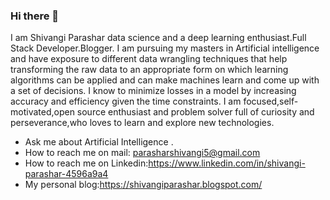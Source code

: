 ### Hi there 👋

I am Shivangi Parashar data science and a deep learning enthusiast.Full Stack Developer.Blogger. I am pursuing my masters in Artificial intelligence and have exposure to different data wrangling techniques that help transforming the raw data to an appropriate form on which learning algorithms can be applied and can make machines learn and come up with a set of decisions. I know to minimize losses in a model by increasing accuracy and efficiency given the time constraints. I am focused,self-motivated,open source enthusiast and problem solver full of curiosity and perseverance,who loves to learn and explore new technologies.

-  Ask me about Artificial Intelligence .
- How to reach me on mail: parasharshivangi5@gmail.com
- How to reach me on Linkedin:https://www.linkedin.com/in/shivangi-parashar-4596a9a4
- My personal blog:https://shivangiparashar.blogspot.com/



